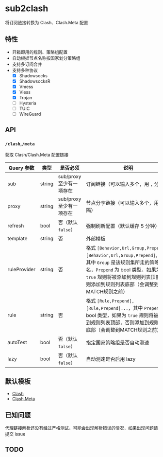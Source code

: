 # sub2clash

将订阅链接转换为 Clash、Clash.Meta 配置

## 特性

- 开箱即用的规则、策略组配置
- 自动根据节点名称按国家划分策略组
- 支持多订阅合并
- 支持多种协议
    -   [x] Shadowsocks
    -   [x] ShadowsocksR
    -   [x] Vmess
    -   [x] Vless
    -   [x] Trojan
    -   [ ] Hysteria
    -   [ ] TUIC
    -   [ ] WireGuard

## API

### `/clash`,`/meta`

获取 Clash/Clash.Meta 配置链接

| Query 参数     | 类型     | 是否必须              | 说明                                                                                                                                                                 |
|--------------|--------|-------------------|--------------------------------------------------------------------------------------------------------------------------------------------------------------------|
| sub          | string | sub/proxy 至少有一项存在 | 订阅链接（可以输入多个，用 `,` 分隔）                                                                                                                                              |
| proxy        | string | sub/proxy 至少有一项存在 | 节点分享链接（可以输入多个，用 `,` 分隔）                                                                                                                                            |
| refresh      | bool   | 否（默认 `false`）     | 强制刷新配置（默认缓存 5 分钟）                                                                                                                                                  |
| template     | string | 否                 | 外部模板                                                                                                                                                               |
| ruleProvider | string | 否                 | 格式 `[Behavior,Url,Group,Prepend],[Behavior,Url,Group,Prepend],...`，其中 `Group` 是该规则集所走的策略组名，`Prepend` 为 bool 类型，如果为 `true` 规则将被添加到规则列表顶部，否则添加到规则列表底部（会调整到MATCH规则之前） | 
| rule         | string | 否                 | 格式 `[Rule,Prepend],[Rule,Prepend]...`，其中 `Prepend` 为 bool 类型，如果为 `true` 规则将被添加到规则列表顶部，否则添加到规则列表底部（会调整到MATCH规则之前）                                                   | 
| autoTest     | bool   | 否（默认 `false`）     | 指定国家策略组是否自动测速                                                                                                                                                      |
| lazy         | bool   | 否（默认 `false`）     | 自动测速是否启用 lazy                                                                                                                                                      |

## 默认模板

- [Clash](./templates/template_clash.yaml)
- [Clash.Meta](./templates/template_meta.yaml)

## 已知问题

[代理链接解析](./parser)还没有经过严格测试，可能会出现解析错误的情况，如果出现问题请提交 issue

## TODO

